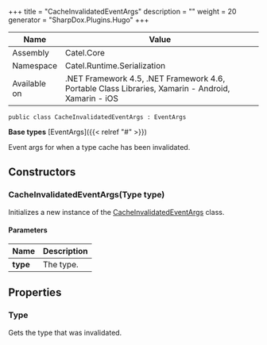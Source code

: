 

+++
title = "CacheInvalidatedEventArgs" 
description = ""
weight = 20
generator = "SharpDox.Plugins.Hugo"
+++

Name|Value
---|---
Assembly|Catel.Core
Namespace|Catel.Runtime.Serialization
Available on|.NET Framework 4.5, .NET Framework 4.6, Portable Class Libraries, Xamarin - Android, Xamarin - iOS

```
public class CacheInvalidatedEventArgs : EventArgs
```

**Base types**
[EventArgs]({{< relref "#" >}})

Event args for when a type cache has been invalidated.

## Constructors

### CacheInvalidatedEventArgs(Type type)

Initializes a new instance of the [CacheInvalidatedEventArgs](#) class.

#### Parameters

Name|Description
---|---
**type**|The type.

## Properties

### Type

Gets the type that was invalidated.

